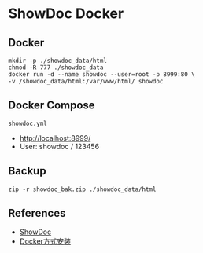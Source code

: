 # ShowDoc Docker

## Docker
```
mkdir -p ./showdoc_data/html
chmod -R 777 ./showdoc_data
docker run -d --name showdoc --user=root -p 8999:80 \
-v /showdoc_data/html:/var/www/html/ showdoc
```

## Docker Compose
`showdoc.yml`

- [http://localhost:8999/](http://localhost:8999/)
- User: showdoc / 123456

## Backup
```
zip -r showdoc_bak.zip ./showdoc_data/html
```

## References
- [ShowDoc](https://hub.docker.com/r/star7th/showdoc)
- [Docker方式安装](https://www.showdoc.com.cn/help/65610)
